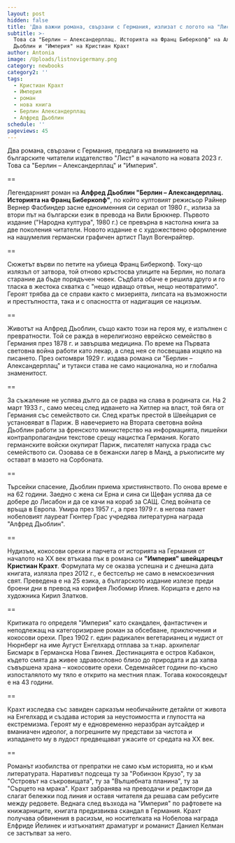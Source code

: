 ```yaml
---
layout: post
hidden: false
title: 'Два важни романа, свързани с Германия, излизат с логото на "Лист"'
subtitle: >-
  Това са "Берлин – Александерплац. Историята на Франц Биберкопф" на Алфред
  Дьоблин и "Империя" на Кристиан Крахт
author: Antonia
image: /Uploads/listnovigermany.png
category: newbooks
category2: ''
tags:
  - Кристиан Крахт
  - Империя
  - роман
  - нова книга
  - Берлин Александерплац
  - Алфред Дьоблин
schedule: ''
pageviews: 45
---
```

Два романа, свързани с Германия, предлага на вниманието на българските читатели издателство "Лист" в началото на новата 2023 г. Това са "Берлин – Александерплац" и "Империя".

\==

Легендарният роман на **Алфред Дьоблин "Берлин – Александерплац. Историята на Франц Биберкопф"**, по който култовият режисьор Райнер Вернер Фасбиндер засне едноименния си сериал от 1980 г., излиза за втори път на български език в превода на Вили Брюкнер. Първото издание ("Народна култура", 1980 г.) се превърна в настолна книга за две поколения читатели. Новото издание е с художествено оформление на нашумелия германски графичен артист Паул Вогенрайтер. 

\==

Сюжетът върви по петите на убиеца Франц Биберкопф. Току-що излязъл от затвора, той отново кръстосва улиците на Берлин, но полага старание да бъде порядъчен човек. Съдбата обаче е решила друго и го тласка в жестока схватка с "нещо идващо отвън, нещо неотвратимо”. Героят трябва да се справи както с мизерията, липсата на възможности и престъпността, така и с опасността от надигащия се нацизъм. 

\==

Животът на Алфред Дьоблин, също както този на героя му, е изпълнен с превратности. Той се ражда в нерелигиозно еврейско семейство в Германия през 1878 г. и завършва медицина. По време на Първата световна война работи като лекар, а след нея се посвещава изцяло на писането. През октомври 1929 г. издава романа си "Берлин – Александерплац" и тутакси става не само национална, но и глобална знаменитост. 

\==

За съжаление не успява дълго да се радва на слава в родината си. На 2 март 1933 г., само  месец след идването на Хитлер на власт, той бяга от Германия със семейството си. След кратък престой в Швейцария се установяват в Париж. В навечерието на Втората световна война Дьоблин работи за френското министерство на информацията, пишейки контрапропагандни текстове срещу нацистка Германия. Когато германските войски окупират Париж, писателят напуска града със семейството си. Озовава се в бежански лагер в Манд, а ръкописите му остават в мазето на Сорбоната. 

\==

Търсейки спасение, Дьоблин приема християнството. По онова време е на 62 години. Заедно с жена си Ерна и сина си Щефан успява да се добере до Лисабон и да се качи на кораб за САЩ. След войната се връща в Европа. Умира през 1957 г., а през 1979 г. в негова памет нобеловият лауреат Гюнтер Грас учредява литературна награда "Алфред Дьоблин". 

\==

Нудизъм, кокосови орехи и парчета от историята на Германия от началото на ХХ век втъкава пък в романа си **"Империя" швейцарецът Кристиан Крахт**. Формулата му се оказва успешна и с днешна дата книгата, излязла през 2012 г., е бестселър не само в немскоезичния свят. Преведена е на 25 езика, а българското издание излезе преди броени дни в превод на корифея Любомир Илиев. Корицата е дело на художника Кирил Златков.

\==

Критиката го определя "Империя" като скандален, фантастичен и неподлежащ на категоризиране роман за обсебване, приключения и кокосови орехи. През 1902 г. един радикален вегетарианец и нудист от Нюрнберг на име Аугуст Енгелхард отплава за т.нар. архипелаг Бисмарк в Германска Нова Гвинея. Дестинацията е остров Кабакон, където смята да живее здравословно близо до природата и да хапва съвършена храна – кокосовите орехи. Седемнайсет години по-късно изпосталялото му тяло е открито на местния плаж. Тогава кокосоядецът е на 43 години. 

\==

Крахт изследва със завиден сарказъм необичайните детайли от живота на Енгелхард и създава история за неустоимостта и глупостта на екстремизма. Героят му е едновременно неразбран аутсайдер и вманиачен идеолог, а погрешните му представи за чистота и изпадането му в лудост предвещават ужасите от средата на ХХ век. 

\==

Романът изобилства от препратки не само към историята, но и към литературата. Наративът подсеща ту за "Робинзон Крузо", ту за "Островът на съкровищата", ту за "Вълшебната планина", ту за "Сърцето на мрака". Крахт забранява на преводачи и редактори да слагат бележки под линия и оставя читателя да решава сам ребусите между редовете. Веднага след  възхода на "Империя" по рафтовете на книжарниците, книгата предизвиква скандал в Германия. Крахт получава обвинения в расизъм, но носителката на Нобелова награда Елфриде Йелинек и изтъкнатият драматург и романист Даниел Келман се застъпват за него.